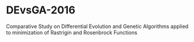 # DEvsGA-2016
Comparative Study on Differential Evolution and Genetic Algorithms applied to minimization of Rastrigin and Rosenbrock Functions
